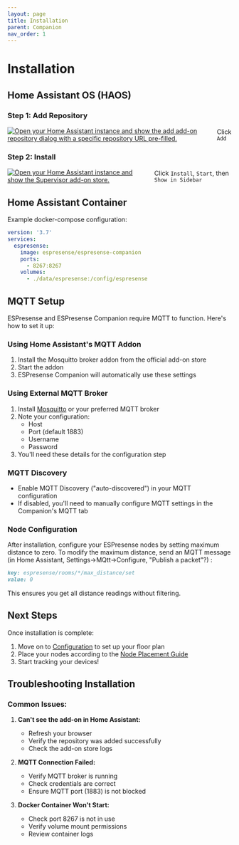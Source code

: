 ```yaml
---
layout: page
title: Installation
parent: Companion
nav_order: 1
---
```


# Installation

## Home Assistant OS (HAOS)

### Step 1: Add Repository
<div style="display: flex; align-items: center; gap: 10px; margin-bottom: 20px;">
    <a href="https://my.home-assistant.io/redirect/supervisor_add_addon_repository/?repository_url=https%3A%2F%2Fgithub.com%2FESPresense%2Fhassio-addons">
        <img src="https://my.home-assistant.io/badges/supervisor_add_addon_repository.svg" alt="Open your Home Assistant instance and show the add add-on repository dialog with a specific repository URL pre-filled." />
    </a>
    <span>Click <code>Add</code></span>
</div>

### Step 2: Install
<div style="display: flex; align-items: center; gap: 10px;">
    <a href="https://my.home-assistant.io/redirect/supervisor_store/">
        <img src="https://my.home-assistant.io/badges/supervisor_store.svg" alt="Open your Home Assistant instance and show the Supervisor add-on store." />
    </a>
    <span>Click <code>Install</code>, <code>Start</code>, then <code>Show in Sidebar</code></span>
</div>

## Home Assistant Container

Example docker-compose configuration:
```yaml
version: '3.7'
services:
  espresense:
    image: espresense/espresense-companion
    ports:
      - 8267:8267
    volumes:
      - ./data/espresense:/config/espresense
```

## MQTT Setup

ESPresense and ESPresense Companion require MQTT to function. Here's how to set it up:

### Using Home Assistant's MQTT Addon
1. Install the Mosquitto broker addon from the official add-on store
2. Start the addon
3. ESPresense Companion will automatically use these settings

### Using External MQTT Broker
1. Install [Mosquitto](https://mosquitto.org/) or your preferred MQTT broker
2. Note your configuration:
   - Host
   - Port (default 1883)
   - Username
   - Password
3. You'll need these details for the configuration step

### MQTT Discovery
- Enable MQTT Discovery ("auto-discovered") in your MQTT configuration
- If disabled, you'll need to manually configure MQTT settings in the Companion's MQTT tab

### Node Configuration
After installation, configure your ESPresense nodes by setting maximum distance to zero. To modify the maximum distance, send an MQTT message (in Home Assistant, Settings->MQtt->Configure, "Publish a packet"?) :
```markdown
key: espresense/rooms/*/max_distance/set
value: 0
```
This ensures you get all distance readings without filtering.

## Next Steps

Once installation is complete:
1. Move on to [Configuration](/companion/configuration) to set up your floor plan
2. Place your nodes according to the [Node Placement Guide](/companion/configuration#node-placement--configuration)
3. Start tracking your devices!

## Troubleshooting Installation

### Common Issues:
1. **Can't see the add-on in Home Assistant:**
   - Refresh your browser
   - Verify the repository was added successfully
   - Check the add-on store logs

2. **MQTT Connection Failed:**
   - Verify MQTT broker is running
   - Check credentials are correct
   - Ensure MQTT port (1883) is not blocked

3. **Docker Container Won't Start:**
   - Check port 8267 is not in use
   - Verify volume mount permissions
   - Review container logs
